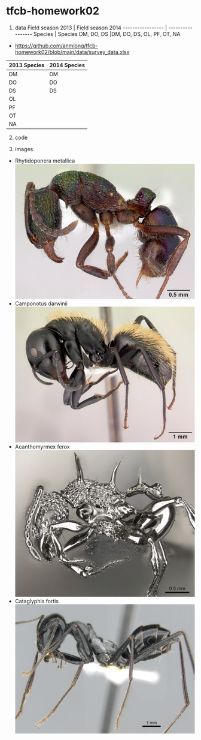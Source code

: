 # tfcb-homework02
1. data
Field season 2013 | Field season 2014
----------------- | -----------------
Species | Species
DM, DO, DS |DM, DO, DS, OL, PF, OT, NA
* https://github.com/anmlong/tfcb-homework02/blob/main/data/survey_data.xlsx

2013 Species | 2014 Species
------------ | -------------
DM | DM
DO | DO
DS | DS
   | OL
   | PF
   | OT
   | NA

2. code

3. images
* Rhytidoponera metallica
![alt text](https://github.com/anmlong/tfcb-homework02/blob/main/images/casent0172345-rhytidoponera_metallica.jpg "Logo Title Text 1")
* Camponotus darwinii
![alt text](https://github.com/anmlong/tfcb-homework02/blob/main/images/casent0191696-camponotus_darwinii.jpg "Logo Title Text 1")
* Acanthomyrmex ferox
![alt text](https://github.com/anmlong/tfcb-homework02/blob/main/images/casent0901788-p-1-high_acanthomyrmex-ferox.jpg "Logo Title Text 1")
* Cataglyphis fortis
![alt text](https://github.com/anmlong/tfcb-homework02/blob/main/images/casent0906296-p-1-high_cataglyphis-fortis.jpg "Logo Title Text 1")
